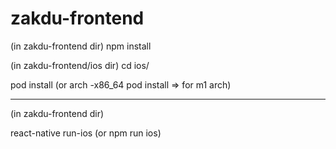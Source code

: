 # zakdu-frontend

(in zakdu-frontend dir)
npm install

(in zakdu-frontend/ios dir)
cd ios/ 

pod install (or  arch -x86_64 pod install => for m1 arch)




-------------------------------------------

(in zakdu-frontend dir)

react-native run-ios (or npm run ios)